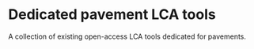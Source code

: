 # Dedicated pavement LCA tools
A collection of existing open-access LCA tools dedicated for pavements.
